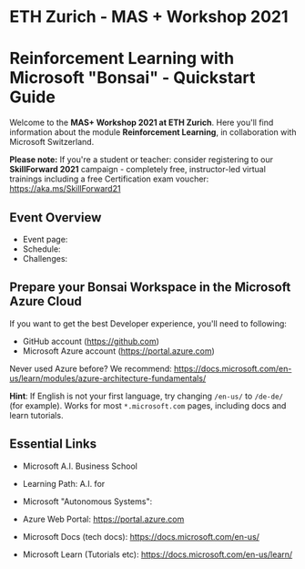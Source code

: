# ETH Zurich - MAS + Workshop 2021 
# Reinforcement Learning with Microsoft "Bonsai" - Quickstart Guide

Welcome to the **MAS+ Workshop 2021 at ETH Zurich**. Here you'll find information about the module **Reinforcement Learning**, in collaboration with Microsoft Switzerland.


**Please note:** If you're a student or teacher: consider registering to our __SkillForward 2021__ campaign - completely free, instructor-led virtual trainings including a free Certification exam voucher: https://aka.ms/SkillForward21




## Event Overview
- Event page: 
- Schedule: 
- Challenges: 

## Prepare your Bonsai Workspace in the Microsoft Azure Cloud
If you want to get the best Developer experience, you'll need to following:
- GitHub account (https://github.com)
- Microsoft Azure account (https://portal.azure.com) 

Never used Azure before?
We recommend: https://docs.microsoft.com/en-us/learn/modules/azure-architecture-fundamentals/

__Hint__: 
If English is not your first language, try changing `/en-us/` to `/de-de/` (for example). Works for most `*.microsoft.com` pages, including docs and learn tutorials.





## Essential Links

- Microsoft A.I. Business School
- Learning Path: A.I. for
- Microsoft "Autonomous Systems": 


- Azure Web Portal:  https://portal.azure.com
- Microsoft Docs (tech docs): https://docs.microsoft.com/en-us/
- Microsoft Learn (Tutorials etc): https://docs.microsoft.com/en-us/learn/



